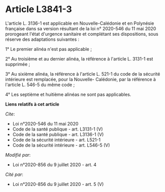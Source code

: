 # Article L3841-3

L'article L. 3136-1 est applicable en Nouvelle-Calédonie et en Polynésie française dans sa version résultant de la loi n°
2020-546 du 11 mai 2020 prorogeant l'état d'urgence sanitaire et complétant ses dispositions, sous réserve des adaptations
suivantes : 

1° Le premier alinéa n'est pas applicable ; 

2° Au troisième et au dernier alinéa, la référence à l'article L. 3131-1 est supprimée ; 

3° Au sixième alinéa, la référence à l'article L. 521-1 du code de la sécurité intérieure est remplacée, pour la Nouvelle-
Calédonie, par la référence à l'article L. 546-5 du même code ; 

4° Les septième et huitième alinéas ne sont pas applicables.

**Liens relatifs à cet article**

_Cite_:

  - Loi n°2020-546 du 11 mai 2020
  - Code de la santé publique - art. L3131-1 (V)
  - Code de la santé publique - art. L3136-1 (V)
  - Code de la sécurité intérieure - art. L521-1
  - Code de la sécurité intérieure - art. L546-5 (V)

_Modifié par_:

  - Loi n°2020-856 du 9 juillet 2020 - art. 4

_Cité par_:

  - Loi n°2020-856 du 9 juillet 2020 - art. 5 (V)
